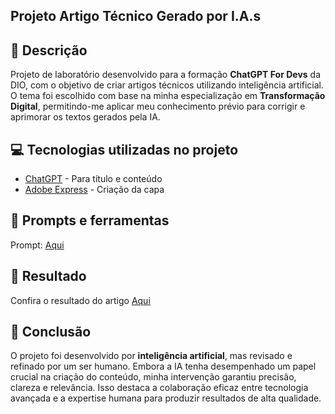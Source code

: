 
## Projeto Artigo Técnico Gerado por I.A.s

## 📒 Descrição

Projeto de laboratório desenvolvido para a formação **ChatGPT For Devs** da DIO, com o objetivo de criar artigos técnicos utilizando inteligência artificial. O tema foi escolhido com base na minha especialização em **Transformação Digital**, permitindo-me aplicar meu conhecimento prévio para corrigir e aprimorar os textos gerados pela IA.

## 💻 Tecnologias utilizadas no projeto

- [ChatGPT](https://chat.openai.com/) - Para título e conteúdo
- [Adobe Express](https://www.adobe.com/br/express/) - Criação da capa

## 📄 Prompts e ferramentas

Prompt: [Aqui](https://docs.google.com/document/d/1iUvef6FIFma2EyQGErirSYQl4vdlAHYXlI3OSQvbkz0/edit?usp=drive_link) 

## 🚀 Resultado

Confira o resultado do artigo [Aqui]()

## 🥳 Conclusão

O projeto foi desenvolvido por **inteligência artificial**, mas revisado e refinado por um ser humano. Embora a IA tenha desempenhado um papel crucial na criação do conteúdo, minha intervenção garantiu precisão, clareza e relevância. Isso destaca a colaboração eficaz entre tecnologia avançada e a expertise humana para produzir resultados de alta qualidade.
